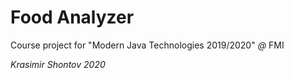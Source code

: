 # Food Analyzer

Course project for "Modern Java Technologies 2019/2020" *@* FMI

*Krasimir Shontov 2020*
